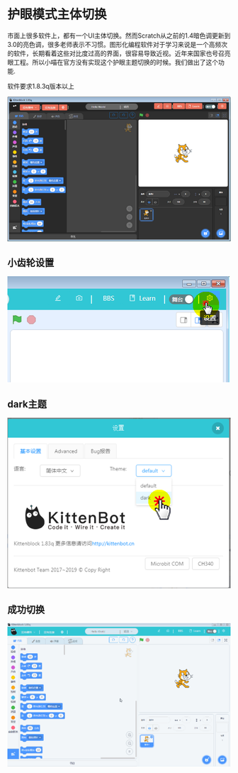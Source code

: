 # 护眼模式主体切换

市面上很多软件上，都有一个UI主体切换。然而Scratch从之前的1.4暗色调更新到3.0的亮色调，很多老师表示不习惯。图形化编程软件对于学习来说是一个高频次的软件，长期看着这些对比度过高的界面，很容易导致近视。近年来国家也号召亮眼工程。所以小喵在官方没有实现这个护眼主题切换的时候。我们做出了这个功能.

软件要求1.8.3q版本以上

![](./images/c11_01.png)

## 小齿轮设置

![](./images/c11_02.png)

## dark主题

![](./images/c11_03.png)

## 成功切换

![](./images/c11_01.gif)
